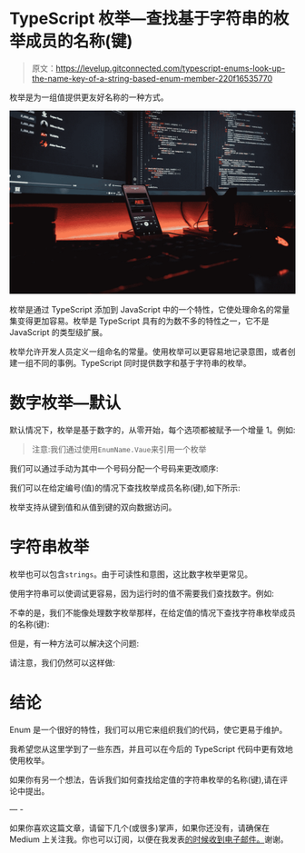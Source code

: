 # TypeScript 枚举—查找基于字符串的枚举成员的名称(键)

> 原文：<https://levelup.gitconnected.com/typescript-enums-look-up-the-name-key-of-a-string-based-enum-member-220f16535770>

枚举是为一组值提供更友好名称的一种方式。

![](img/bc873cd3cc8f58fc5c200c39a549b52c.png)

枚举是通过 TypeScript 添加到 JavaScript 中的一个特性，它使处理命名的常量集变得更加容易。枚举是 TypeScript 具有的为数不多的特性之一，它不是 JavaScript 的类型级扩展。

枚举允许开发人员定义一组命名的常量。使用枚举可以更容易地记录意图，或者创建一组不同的事例。TypeScript 同时提供数字和基于字符串的枚举。

# 数字枚举—默认

默认情况下，枚举是基于数字的，从零开始，每个选项都被赋予一个增量 1。例如:

> 注意:我们通过使用`EnumName.Vaue`来引用一个枚举

我们可以通过手动为其中一个号码分配一个号码来更改顺序:

我们可以在给定编号(值)的情况下查找枚举成员名称(键),如下所示:

枚举支持从键到值和从值到键的双向数据访问。

# 字符串枚举

枚举也可以包含`strings`。由于可读性和意图，这比数字枚举更常见。

使用字符串可以使调试更容易，因为运行时的值不需要我们查找数字。例如:

不幸的是，我们不能像处理数字枚举那样，在给定值的情况下查找字符串枚举成员的名称(键):

但是，有一种方法可以解决这个问题:

请注意，我们仍然可以这样做:

# 结论

Enum 是一个很好的特性，我们可以用它来组织我们的代码，使它更易于维护。

我希望您从这里学到了一些东西，并且可以在今后的 TypeScript 代码中更有效地使用枚举。

如果你有另一个想法，告诉我们如何查找给定值的字符串枚举的名称(键),请在评论中提出。

— -

如果你喜欢这篇文章，请留下几个(或很多)掌声，如果你还没有，请确保在 Medium 上关注我。你也可以订阅，以便在我发表[的时候收到电子邮件。](https://ko-fi.com/joelchi)谢谢。